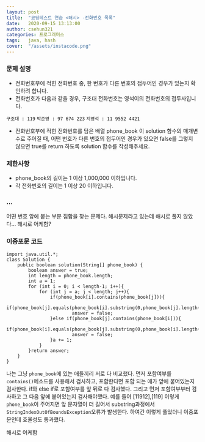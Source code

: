```yaml
---
layout: post
title:  "코딩테스트 연습 <해시> -전화번호 목록"
date:   2020-09-15 13:13:00
author: csehun321
categories: 프로그래머스
tags:	java, hash
cover:  "/assets/instacode.png"
---
```

### 문제 설명

- 전화번호부에 적힌 전화번호 중, 한 번호가 다른 번호의 접두어인 경우가 있는지 확인하려 합니다.
- 전화번호가 다음과 같을 경우, 구조대 전화번호는 영석이의 전화번호의 접두사입니다.

`구조대 : 119`
`박준영 : 97 674 223`
`지영석 : 11 9552 4421`

- 전화번호부에 적힌 전화번호를 담은 배열 phone_book 이 solution 함수의 매개변수로 주어질 때, 어떤 번호가 다른 번호의 접두어인 경우가 있으면 false를 그렇지 않으면 true를 return 하도록 solution 함수를 작성해주세요.

### 제한사항

- phone_book의 길이는 1 이상 1,000,000 이하입니다.
- 각 전화번호의 길이는 1 이상 20 이하입니다.

### ...

 어떤 번호 앞에 붙는 부분 집합을 찾는 문제다. 해시문제라고 있는데 해시로 풀지 않았다... 해시로 어케함?

### 이중포문 코드

    import java.util.*;
    class Solution {
        public boolean solution(String[] phone_book) {
            boolean answer = true;
            int length = phone_book.length;
            int a = 1;
            for (int i = 0; i < length-1; i++){
                for (int j = a; j < length; j++){
                    if(phone_book[i].contains(phone_book[j])){
                        if(phone_book[j].equals(phone_book[i].substring(0,phone_book[j].length())))
                            answer = false;
                    }else if(phone_book[j].contains(phone_book[i])){
                        if(phone_book[i].equals(phone_book[j].substring(0,phone_book[i].length())))
                            answer = false;
                    }a += 1;
                }
            }return answer;
        }
    }
나는 그냥 `phone_book`에 있는 애들끼리 서로 다 비교했다. 먼저 포함여부를 `contains()`메소드를 사용해서 검사하고, 포함한다면 포함 되는 애가 앞에 붙어있는지 검사한다.
if와 else if로 포함여부를 앞 뒤로 다 검사했다. 그리고 먼저 포함여부부터 검사하고 그 다음 앞에 붙어있는지 검사해야했다. 예를 들어 [11912],[119] 이렇게 `phone_book`이 주어지면 앞 문자열이 더 길어서 substring과정에서 `StringIndexOutOfBoundsException`오류가 발생한다.
하여간 이렇게 풀었더니 이중포문인데 효율성도 통과했다.

해시로 어케함
